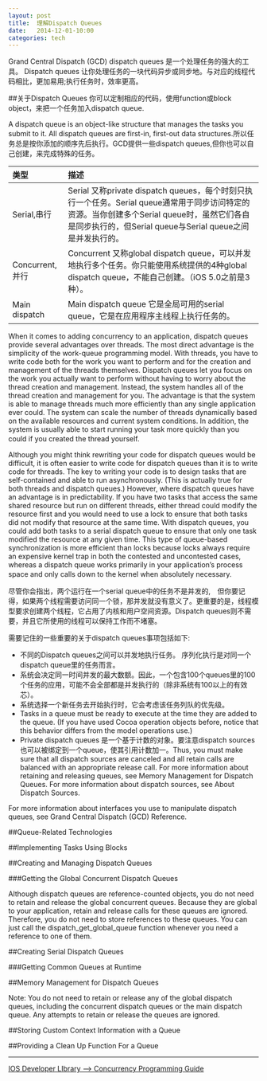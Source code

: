```yaml
---
layout: post  
title:  理解Dispatch Queues  
date:   2014-12-01-10:00  
categories: tech  
---  
```


Grand Central Dispatch (GCD) dispatch queues 是一个处理任务的强大的工具。 Dispatch queues 让你处理任务的一块代码异步或同步地。与对应的线程代码相比，更加易用;执行任务时，效率更高。  

##关于Dispatch Queues
你可以定制相应的代码，使用function或block object，来把一个任务加入dispatch queue.　　

A dispatch queue is an object-like structure that manages the tasks you submit to it. All dispatch queues are first-in, first-out data structures.所以任务总是按你添加的顺序先后执行。GCD提供一些dispatch queues,但你也可以自己创建，来完成特殊的任务。  

|类型        |描述                                          |
|:----------|:---------------------------------------------|
|Serial,串行                |Serial 又称private dispatch queues，每个时刻只执行一个任务。Serial queue通常用于同步访问特定的资源。当你创建多个Serial queue时，虽然它们各自是同步执行的，但Serial queue与Serial queue之间是并发执行的。|
|Concurrent,并行| Concurrent 又称global dispatch queue，可以并发地执行多个任务。你只能使用系统提供的4种global dispatch queue，不能自己创建。（iOS 5.0之前是3种）。|
|Main dispatch| Main dispatch queue 它是全局可用的serial queue，它是在应用程序主线程上执行任务的。|

When it comes to adding concurrency to an application, dispatch queues provide several advantages over threads. The most direct advantage is the simplicity of the work-queue programming model. With threads, you have to write code both for the work you want to perform and for the creation and management of the threads themselves. Dispatch queues let you focus on the work you actually want to perform without having to worry about the thread creation and management. Instead, the system handles all of the thread creation and management for you. The advantage is that the system is able to manage threads much more efficiently than any single application ever could. The system can scale the number of threads dynamically based on the available resources and current system conditions. In addition, the system is usually able to start running your task more quickly than you could if you created the thread yourself.　　

Although you might think rewriting your code for dispatch queues would be difficult, it is often easier to write code for dispatch queues than it is to write code for threads. The key to writing your code is to design tasks that are self-contained and able to run asynchronously. (This is actually true for both threads and dispatch queues.) However, where dispatch queues have an advantage is in predictability. If you have two tasks that access the same shared resource but run on different threads, either thread could modify the resource first and you would need to use a lock to ensure that both tasks did not modify that resource at the same time. With dispatch queues, you could add both tasks to a serial dispatch queue to ensure that only one task modified the resource at any given time. This type of queue-based synchronization is more efficient than locks because locks always require an expensive kernel trap in both the contested and uncontested cases, whereas a dispatch queue works primarily in your application’s process space and only calls down to the kernel when absolutely necessary.　　

尽管你会指出，两个运行在一个serial queue中的任务不是并发的,　但你要记得，如果两个线程需要访问同一个锁，那并发就没有意义了。更重要的是，线程模型要求创建两个线程，它占用了内核和用户空间资源。Dispatch queues则不需要，并且它所使用的线程可以保持工作而不堵塞。  

需要记住的一些重要的关于dispatch queues事项包括如下:  
* 不同的Dispatch queues之间可以并发地执行任务。 序列化执行是对同一个dispatch queue里的任务而言。
* 系统会决定同一时间并发的最大数额。因此，一个包含100个queues里的100个任务的应用，可能不会全部都是并发执行的（除非系统有100以上的有效芯）。  
* 系统选择一个新任务去开始执行时，它会考虑该任务列队的优先级。
* Tasks in a queue must be ready to execute at the time they are added to the queue. (If you have used Cocoa operation objects before, notice that this behavior differs from the model operations use.) 
* Private dispatch queues 是一个基于计数的对象。要注意dispatch sources也可以被绑定到一个queue，使其引用计数加一。Thus, you must make sure that all dispatch sources are canceled and all retain calls are balanced with an appropriate release call. For more information about retaining and releasing queues, see Memory Management for Dispatch Queues. For more information about dispatch sources, see About Dispatch Sources. 

For more information about interfaces you use to manipulate dispatch queues, see Grand Central Dispatch (GCD) Reference.

##Queue-Related Technologies

##Implementing Tasks Using Blocks

##Creating and Managing Dispatch Queues

###Getting the Global Concurrent Dispatch Queues

Although dispatch queues are reference-counted objects, you do not need to retain and release the global concurrent queues. Because they are global to your application, retain and release calls for these queues are ignored. Therefore, you do not need to store references to these queues. You can just call the dispatch_get_global_queue function whenever you need a reference to one of them.

##Creating Serial Dispatch Queues

###Getting Common Queues at Runtime

##Memory Management for Dispatch Queues

Note: You do not need to retain or release any of the global dispatch queues, including the concurrent dispatch queues or the main dispatch queue. Any attempts to retain or release the queues are ignored.

##Storing Custom Context Information with a Queue

##Providing a Clean Up Function For a Queue

---

[IOS Developer LIbrary --> Concurrency Programming Guide
](https://developer.apple.com/library/ios/documentation/General/Conceptual/ConcurrencyProgrammingGuide/OperationQueues/OperationQueues.html)
